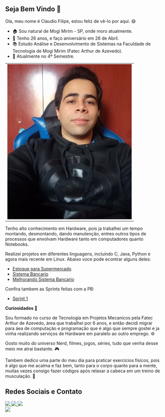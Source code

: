 ## Seja Bem Vindo :wave:

Ola, meu nome é Claudio Filipe, estou feliz de vê-lo por aqui. :smile:

* :house: Sou natural de Mogi Mirim - SP, onde moro atualmente.
* :birthday: Tenho 26 anos, e faço aniversário em 26 de Abril.
* :books: Estudo Análise e Desenvolvimento de Sistemas na Faculdade de Tecnologia de Mogi Mirim (Fatec Arthur de Azevedo).
* :rocket: Atualmente no 4º Semestre.

<div align="Center">
 <table>
  <tr>
   <td>
    <img src="https://github.com/ClaudioFilipe00/hello-world/blob/main/Perfil.jpg?raw=true"width="400px" height="500px">
   </td>
  </tr>
 </table>
</div>

Tenho alto conhecimento em Hardware, pois ja trabalhei um tempo montando, desmontando, dando manutenção, entres outros tipos de processos que envolvam Hardware tanto em computadores quanto Notebooks.

Realizei projetos em diferentes linguagens, incluindo C, Java, Python e agora mais recente em Linux. Abaixo voce pode econtrar alguns deles:

- [Estoque para Supermercado](https://github.com/ClaudioFilipe00/Estoque-Supermercado)
- [Sistema Bancario](https://github.com/ClaudioFilipe00/Criando-um-Sistema-Banc-rio-com-Python)
- [Melhorando Sistema Bancario](https://github.com/ClaudioFilipe00/Desafio-Melhorando-o-Sistema-Banc-rio-com-Python)

Confira tambem as Sprints feitas com a PB: 
- [Sprint 1](https://github.com/ClaudioFilipe00/PBCompass_Claudio/tree/master/Sprint-1)



<b>Curiosidades :eyes:</b>

Sou formado no curso de Tecnologia em Projetos Mecanicos pela Fatec Arthur de Azevedo, área que trabalhei por 6 anos, e então decidi migrar para áea de computação e programação que é algo que sempre gostei e ja vinha realizando serviços de Hardware em paralelo ao outro emprego. ⚙️

Gosto muito do universo Nerd, filmes, jogos, séries, tudo que venha desse meio me atrai bastante. 🎮

Tambem dedico uma parte do meu dia para praticar exercícios fisícos, pois é algo que me acalma e faz bem, tanto para o corpo quanto para a mente, muitas vezes consigo fazer códigos após relaxar a cabeca em um treino de musculação. :muscle:

## Redes Sociais e Contato

<div align="left">
 <a href="https://www.linkedin.com/in/claudio-filipe-temoteo-de-farias-746056144/" target="_blank">
 <img src="https://img.shields.io/badge/Linkedin-blue?style=for-the-badge&logo=LogoExibida&logoColor=HexaCorLogo" target="_blank">
 </a>
 <a href="https://www.instagram.com/claudiofarias01/" target="_blank">
 <img src="https://img.shields.io/badge/Instagram-red?style=for-the-badge&logo=LogoExibida&logoColor=HexaCorLogo" target="_blank">
 </a>
 <a href="https://wa.me/5519993699654" target="_blank">
 <img src="https://img.shields.io/badge/Whatsapp-Green?style=for-the-badge&logo=LogoExibida&logoColor=HexaCorLogo" target="_blank">
</a>
</div>



<div align="left">
 <a href="https://github.com/ClaudioFilipe00">
 <img height="200em" src="https://github-readme-stats.vercel.app/api?username=ClaudioFilipe00&show_icons=true&theme=transparent"/>
</div>









